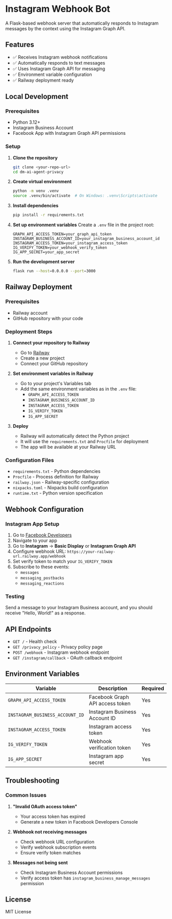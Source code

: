 # Instagram Webhook Bot

A Flask-based webhook server that automatically responds to Instagram messages by the context using the Instagram Graph API.

## Features

- ✅ Receives Instagram webhook notifications
- ✅ Automatically responds to text messages
- ✅ Uses Instagram Graph API for messaging
- ✅ Environment variable configuration
- ✅ Railway deployment ready

## Local Development

### Prerequisites

- Python 3.12+
- Instagram Business Account
- Facebook App with Instagram Graph API permissions

### Setup

1. **Clone the repository**
   ```bash
   git clone <your-repo-url>
   cd dm-ai-agent-privacy
   ```

2. **Create virtual environment**
   ```bash
   python -m venv .venv
   source .venv/bin/activate  # On Windows: .venv\Scripts\activate
   ```

3. **Install dependencies**
   ```bash
   pip install -r requirements.txt
   ```

4. **Set up environment variables**
   Create a `.env` file in the project root:
   ```env
   GRAPH_API_ACCESS_TOKEN=your_graph_api_token
   INSTAGRAM_BUSINESS_ACCOUNT_ID=your_instagram_business_account_id
   INSTAGRAM_ACCESS_TOKEN=your_instagram_access_token
   IG_VERIFY_TOKEN=your_webhook_verify_token
   IG_APP_SECRET=your_app_secret
   ```

5. **Run the development server**
   ```bash
   flask run --host=0.0.0.0 --port=3000
   ```

## Railway Deployment

### Prerequisites

- Railway account
- GitHub repository with your code

### Deployment Steps

1. **Connect your repository to Railway**
   - Go to [Railway](https://railway.app)
   - Create a new project
   - Connect your GitHub repository

2. **Set environment variables in Railway**
   - Go to your project's Variables tab
   - Add the same environment variables as in the `.env` file:
     - `GRAPH_API_ACCESS_TOKEN`
     - `INSTAGRAM_BUSINESS_ACCOUNT_ID`
     - `INSTAGRAM_ACCESS_TOKEN`
     - `IG_VERIFY_TOKEN`
     - `IG_APP_SECRET`

3. **Deploy**
   - Railway will automatically detect the Python project
   - It will use the `requirements.txt` and `Procfile` for deployment
   - The app will be available at your Railway URL

### Configuration Files

- `requirements.txt` - Python dependencies
- `Procfile` - Process definition for Railway
- `railway.json` - Railway-specific configuration
- `nixpacks.toml` - Nixpacks build configuration
- `runtime.txt` - Python version specification

## Webhook Configuration

### Instagram App Setup

1. Go to [Facebook Developers](https://developers.facebook.com)
2. Navigate to your app
3. Go to **Instagram** → **Basic Display** or **Instagram Graph API**
4. Configure webhook URL: `https://your-railway-url.railway.app/webhook`
5. Set verify token to match your `IG_VERIFY_TOKEN`
6. Subscribe to these events:
   - `messages`
   - `messaging_postbacks`
   - `messaging_reactions`

### Testing

Send a message to your Instagram Business account, and you should receive "Hello, World!" as a response.

## API Endpoints

- `GET /` - Health check
- `GET /privacy_policy` - Privacy policy page
- `POST /webhook` - Instagram webhook endpoint
- `GET /instagram/callback` - OAuth callback endpoint

## Environment Variables

| Variable | Description | Required |
|----------|-------------|----------|
| `GRAPH_API_ACCESS_TOKEN` | Facebook Graph API access token | Yes |
| `INSTAGRAM_BUSINESS_ACCOUNT_ID` | Instagram Business Account ID | Yes |
| `INSTAGRAM_ACCESS_TOKEN` | Instagram access token | Yes |
| `IG_VERIFY_TOKEN` | Webhook verification token | Yes |
| `IG_APP_SECRET` | Instagram app secret | Yes |

## Troubleshooting

### Common Issues

1. **"Invalid OAuth access token"**
   - Your access token has expired
   - Generate a new token in Facebook Developers Console

2. **Webhook not receiving messages**
   - Check webhook URL configuration
   - Verify webhook subscription events
   - Ensure verify token matches

3. **Messages not being sent**
   - Check Instagram Business Account permissions
   - Verify access token has `instagram_business_manage_messages` permission

## License

MIT License 

